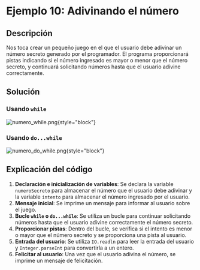 # Ejemplo 10: Adivinando el número

## Descripción

Nos toca crear un pequeño juego en el que el usuario debe adivinar un número secreto generado por el programador. El
programa proporcionará pistas indicando si el número ingresado es mayor o menor que el número secreto, y continuará
solicitando números hasta que el usuario adivine correctamente.

## Solución

### Usando `while`

![numero_while.png](numero_while.png){style="block"}

### Usando `do...while`

![numero_do_while.png](numero_do_while.png){style="block"}

## Explicación del código

1. **Declaración e inicialización de variables**: Se declara la variable `numeroSecreto` para almacenar el número que el
   usuario debe adivinar y la variable `intento` para almacenar el número ingresado por el usuario.
2. **Mensaje inicial**: Se imprime un mensaje para informar al usuario sobre el juego.
3. **Bucle `while` o `do...while`**: Se utiliza un bucle para continuar solicitando números hasta que el usuario adivine
   correctamente el número secreto.
4. **Proporcionar pistas**: Dentro del bucle, se verifica si el intento es menor o mayor que el número secreto y se
   proporciona una pista al usuario.
5. **Entrada del usuario**: Se utiliza `IO.readln` para leer la entrada del usuario y `Integer.parseInt` para
   convertirla a un entero.
6. **Felicitar al usuario**: Una vez que el usuario adivina el número, se imprime un mensaje de felicitación.